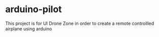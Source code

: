 # arduino-pilot
This project is for UI Drone Zone in order to create a remote controllled airplane using arduino
